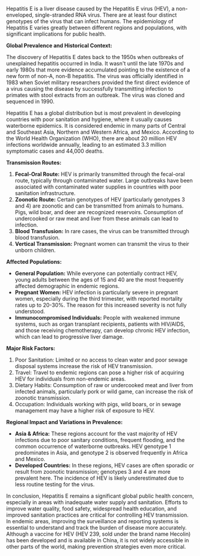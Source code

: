 Hepatitis E is a liver disease caused by the Hepatitis E virus (HEV), a non-enveloped, single-stranded RNA virus. There are at least four distinct genotypes of the virus that can infect humans. The epidemiology of Hepatitis E varies greatly between different regions and populations, with significant implications for public health.

**Global Prevalence and Historical Context:**

The discovery of Hepatitis E dates back to the 1950s when outbreaks of unexplained hepatitis occurred in India. It wasn't until the late 1970s and early 1980s that more evidence accumulated pointing to the existence of a new form of non-A, non-B hepatitis. The virus was officially identified in 1983 when Soviet military researchers provided the first direct evidence of a virus causing the disease by successfully transmitting infection to primates with stool extracts from an outbreak. The virus was cloned and sequenced in 1990.

Hepatitis E has a global distribution but is most prevalent in developing countries with poor sanitation and hygiene, where it usually causes waterborne epidemics. It is considered endemic in many parts of Central and Southeast Asia, Northern and Western Africa, and Mexico. According to the World Health Organization (WHO), there are about 20 million HEV infections worldwide annually, leading to an estimated 3.3 million symptomatic cases and 44,000 deaths.

**Transmission Routes:**

1. **Fecal-Oral Route:** HEV is primarily transmitted through the fecal-oral route, typically through contaminated water. Large outbreaks have been associated with contaminated water supplies in countries with poor sanitation infrastructure.
2. **Zoonotic Route:** Certain genotypes of HEV (particularly genotypes 3 and 4) are zoonotic and can be transmitted from animals to humans. Pigs, wild boar, and deer are recognized reservoirs. Consumption of undercooked or raw meat and liver from these animals can lead to infection.
3. **Blood Transfusion:** In rare cases, the virus can be transmitted through blood transfusion.
4. **Vertical Transmission:** Pregnant women can transmit the virus to their unborn children.

**Affected Populations:**

- **General Population:** While everyone can potentially contract HEV, young adults between the ages of 15 and 40 are the most frequently affected demographic in endemic regions.
- **Pregnant Women:** HEV infection is particularly severe in pregnant women, especially during the third trimester, with reported mortality rates up to 20-30%. The reason for this increased severity is not fully understood.
- **Immunocompromised Individuals:** People with weakened immune systems, such as organ transplant recipients, patients with HIV/AIDS, and those receiving chemotherapy, can develop chronic HEV infection, which can lead to progressive liver damage.

**Major Risk Factors:**

1. Poor Sanitation: Limited or no access to clean water and poor sewage disposal systems increase the risk of HEV transmission.
2. Travel: Travel to endemic regions can pose a higher risk of acquiring HEV for individuals from non-endemic areas.
3. Dietary Habits: Consumption of raw or undercooked meat and liver from infected animals, particularly pork or wild game, can increase the risk of zoonotic transmission.
4. Occupation: Individuals working with pigs, wild boars, or in sewage management may have a higher risk of exposure to HEV.

**Regional Impact and Variations in Prevalence:**

- **Asia & Africa:** These regions account for the vast majority of HEV infections due to poor sanitary conditions, frequent flooding, and the common occurrence of waterborne outbreaks. HEV genotype 1 predominates in Asia, and genotype 2 is observed frequently in Africa and Mexico.
- **Developed Countries:** In these regions, HEV cases are often sporadic or result from zoonotic transmission; genotypes 3 and 4 are more prevalent here. The incidence of HEV is likely underestimated due to less routine testing for the virus.

In conclusion, Hepatitis E remains a significant global public health concern, especially in areas with inadequate water supply and sanitation. Efforts to improve water quality, food safety, widespread health education, and improved sanitation practices are critical for controlling HEV transmission. In endemic areas, improving the surveillance and reporting systems is essential to understand and track the burden of disease more accurately. Although a vaccine for HEV (HEV 239, sold under the brand name Hecolin) has been developed and is available in China, it is not widely accessible in other parts of the world, making prevention strategies even more critical.